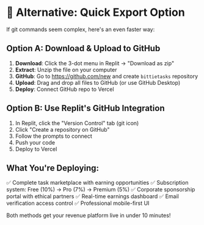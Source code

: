 # 🚀 Alternative: Quick Export Option

If git commands seem complex, here's an even faster way:

## Option A: Download & Upload to GitHub
1. **Download**: Click the 3-dot menu in Replit → "Download as zip"
2. **Extract**: Unzip the file on your computer
3. **GitHub**: Go to https://github.com/new and create `bittietasks` repository
4. **Upload**: Drag and drop all files to GitHub (or use GitHub Desktop)
5. **Deploy**: Connect GitHub repo to Vercel

## Option B: Use Replit's GitHub Integration
1. In Replit, click the "Version Control" tab (git icon)
2. Click "Create a repository on GitHub"
3. Follow the prompts to connect
4. Push your code
5. Deploy to Vercel

## What You're Deploying:
✅ Complete task marketplace with earning opportunities
✅ Subscription system: Free (10%) → Pro (7%) → Premium (5%)
✅ Corporate sponsorship portal with ethical partners
✅ Real-time earnings dashboard
✅ Email verification access control
✅ Professional mobile-first UI

Both methods get your revenue platform live in under 10 minutes!